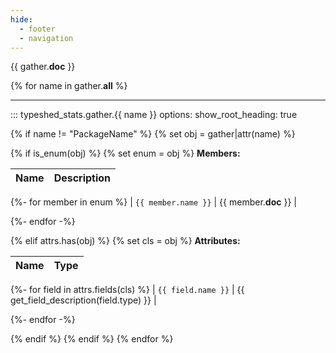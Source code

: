 ```yaml
---
hide:
  - footer
  - navigation
---
```


{{ gather.__doc__ }}

{% for name in gather.__all__ %}

<hr>

::: typeshed_stats.gather.{{ name }}
    options:
      show_root_heading: true

{% if name != "PackageName" %}
{% set obj = gather|attr(name) %}

{% if is_enum(obj) %}
{% set enum = obj %}
__Members:__

| Name | Description |
|------|-------------|

{%- for member in enum %}
| `{{ member.name }}` | {{ member.__doc__ }} |

{%- endfor -%}

{% elif attrs.has(obj) %}
{% set cls = obj %}
__Attributes:__

| Name | Type |
|------|------|

{%- for field in attrs.fields(cls) %}
| `{{ field.name }}` | {{ get_field_description(field.type) }} |

{%- endfor -%}

{% endif %}
{% endif %}
{% endfor %}

